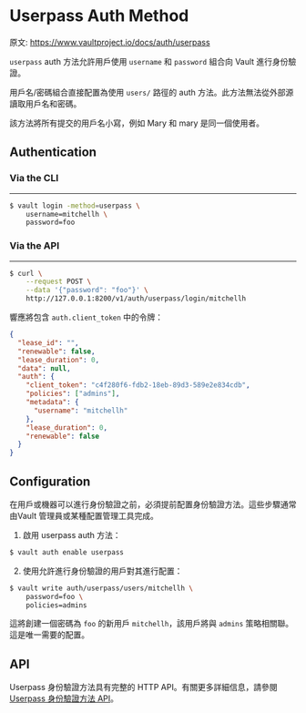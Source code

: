 # Userpass Auth Method

原文: https://www.vaultproject.io/docs/auth/userpass

`userpass` auth 方法允許用戶使用 `username` 和 `password` 組合向 Vault 進行身份驗證。

用戶名/密碼組合直接配置為使用 `users/` 路徑的 auth 方法。此方法無法從外部源讀取用戶名和密碼。

該方法將所有提交的用戶名小寫，例如 Mary 和 mary 是同一個使用者。

## Authentication

### Via the CLI

---

```bash
$ vault login -method=userpass \
    username=mitchellh \
    password=foo
```

### Via the API

---

```bash
$ curl \
    --request POST \
    --data '{"password": "foo"}' \
    http://127.0.0.1:8200/v1/auth/userpass/login/mitchellh
```

響應將包含 `auth.client_token` 中的令牌：

```json hl_lines="7"
{
  "lease_id": "",
  "renewable": false,
  "lease_duration": 0,
  "data": null,
  "auth": {
    "client_token": "c4f280f6-fdb2-18eb-89d3-589e2e834cdb",
    "policies": ["admins"],
    "metadata": {
      "username": "mitchellh"
    },
    "lease_duration": 0,
    "renewable": false
  }
}
```

## Configuration

在用戶或機器可以進行身份驗證之前，必須提前配置身份驗證方法。這些步驟通常由Vault 管理員或某種配置管理工具完成。

1. 啟用 userpass auth 方法：

```bash
$ vault auth enable userpass
```

2. 使用允許進行身份驗證的用戶對其進行配置：

```bash
$ vault write auth/userpass/users/mitchellh \
    password=foo \
    policies=admins
```

這將創建一個密碼為 `foo` 的新用戶 `mitchellh`，該用戶將與 `admins` 策略相關聯。這是唯一需要的配置。

## API

Userpass 身份驗證方法具有完整的 HTTP API。有關更多詳細信息，請參閱 [Userpass 身份驗證方法 API](https://www.vaultproject.io/api-docs/auth/userpass)。